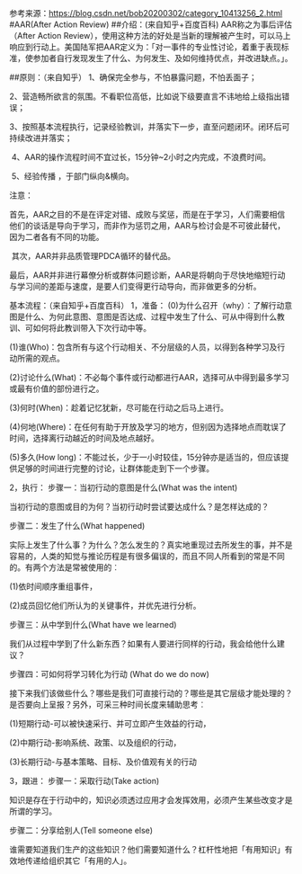 参考来源：https://blog.csdn.net/bob20200302/category_10413256_2.html
#AAR(After Action Review)
##介绍：(来自知乎+百度百科)
​ AAR称之为事后评估（After Action Review），使用这种方法的好处是当新的理解被产生时，可以马上响应到行动上。美国陆军把AAR定义为：「对一事件的专业性讨论，着重于表现标准，使参加者自行发现发生了什么、为何发生、及如何维持优点，并改进缺点。」。

##原则：（来自知乎）
1、确保完全参与，不怕暴露问题，不怕丢面子；

​ 2、营造畅所欲言的氛围。不看职位高低，比如说下级要直言不讳地给上级指出错误；

​ 3、按照基本流程执行，记录经验教训，并落实下一步，直至问题闭环。闭环后可持续改进并落实；

​ 4、AAR的操作流程时间不宜过长，15分钟~2小时之内完成，不浪费时间。

​ 5、经验传播 ，于部门纵向&横向。

注意：

​ 首先，AAR之目的不是在评定对错、成败与奖惩，而是在于学习，人们需要相信他们的谈话是导向于学习，而非作为惩罚之用，AAR与检讨会是不可彼此替代，因为二者各有不同的功能。

​ 其次，AAR并非品质管理PDCA循环的替代品。

​ 最后，AAR并非进行幕僚分析或群体问题诊断，AAR是将朝向于尽快地缩短行动与学习间的差距与速度，是要人们变得更行动导向，而非做更多的分析。

基本流程：（来自知乎+百度百科）
1，准备：
(0)为什么召开（why）：了解行动意图是什么、为何此意图、意图是否达成、过程中发生了什么、可从中得到什么教训、可如何将此教训带入下次行动中等。

(1)谁(Who)：包含所有与这个行动相关、不分层级的人员，以得到各种学习及行动所需的观点。

(2)讨论什么(What)：不必每个事件或行动都进行AAR，选择可从中得到最多学习或最有价值的部份进行之。

(3)何时(When)：趁着记忆犹新，尽可能在行动之后马上进行。

(4)何地(Where)：在任何有助于开放及学习的地方，但别因为选择地点而耽误了时间，选择离行动越近的时间及地点越好。

(5)多久(How long)：不能过长，少于一小时较佳，15分钟亦是适当的，但应该提供足够的时间进行完整的讨论，让群体能走到下一个步骤。

2，执行：
步骤一：当初行动的意图是什么(What was the intent)

​ 当初行动的意图或目的为何？当初行动时尝试要达成什么？是怎样达成的？

步骤二：发生了什么(What happened)

​ 实际上发生了什么事？为什么？怎么发生的？真实地重现过去所发生的事，并不是容易的，人类的知觉与推论历程是有很多偏误的，而且不同人所看到的常是不同的。有两个方法是常被使用的︰

(1)依时间顺序重组事件，

(2)成员回忆他们所认为的关键事件，并优先进行分析。

步骤三：从中学到什么(What have we learned)

​ 我们从过程中学到了什么新东西？如果有人要进行同样的行动，我会给他什么建议？

步骤四：可如何将学习转化为行动 (What do we do now)

​ 接下来我们该做些什么？哪些是我们可直接行动的？哪些是其它层级才能处理的？是否要向上呈报？另外，可采三种时间长度来辅助思考︰

(1)短期行动-可以被快速采行、并可立即产生效益的行动，

(2)中期行动-影响系统、政策、以及组织的行动，

(3)长期行动-与基本策略、目标、及价值观有关的行动

3，跟进：
步骤一：采取行动(Take action)

​ 知识是存在于行动中的，知识必须透过应用才会发挥效用，必须产生某些改变才是所谓的学习。

步骤二：分享给别人(Tell someone else)

​ 谁需要知道我们生产的这些知识？他们需要知道什么？杠杆性地把「有用知识」有效地传递给组织其它「有用的人」。
